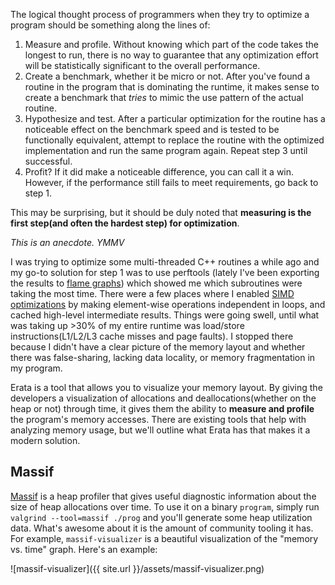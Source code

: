 The logical thought process of programmers when they try to optimize a program should be something along the lines of:

1. Measure and profile. Without knowing which part of the code takes the longest to run, there is no way to guarantee that any optimization effort will be statistically significant to the overall performance.
2. Create a benchmark, whether it be micro or not. After you've found a routine in the program that is dominating the runtime, it makes sense to create a benchmark that _tries_ to mimic the use pattern of the actual routine.
3. Hypothesize and test. After a particular optimization for the routine has a noticeable effect on the benchmark speed and is tested to be functionally equivalent, attempt to replace the routine with the optimized implementation and run the same program again. Repeat step 3 until successful.
4. Profit? If it did make a noticeable difference, you can call it a win. However, if the performance still fails to meet requirements, go back to step 1.

This may be surprising, but it should be duly noted that **measuring is the first step(and often the hardest step) for optimization**.

*This is an anecdote. YMMV*

I was trying to optimize some multi-threaded C++ routines a while ago and my go-to solution for step 1 was to use perftools (lately I've been exporting the results to [flame graphs](http://www.brendangregg.com/flamegraphs.html)) which showed me which subroutines were taking the most time. There were a few places where I enabled [SIMD optimizations](https://en.wikipedia.org/wiki/SIMD) by making element-wise operations independent in loops, and cached high-level intermediate results. Things were going swell, until what was taking up >30% of my entire runtime was load/store instructions(L1/L2/L3 cache misses and page faults). I stopped there because I didn't have a clear picture of the memory layout and whether there was false-sharing, lacking data locality, or memory fragmentation in my program.

Erata is a tool that allows you to visualize your memory layout. By giving the developers a visualization of allocations and deallocations(whether on the heap or not) through time, it gives them the ability to **measure and profile** the program's memory accesses. There are existing tools that help with analyzing memory usage, but we'll outline what Erata has that makes it a modern solution.

## Massif

[Massif](https://valgrind.org/docs/manual/ms-manual.html) is a heap profiler that gives useful diagnostic information about the size of heap allocations over time. To use it on a binary `program`, simply run `valgrind --tool=massif ./prog` and you'll generate some heap utilization data. What's awesome about it is the amount of community tooling it has. For example, `massif-visualizer` is a beautiful visualization of the "memory vs. time" graph. Here's an example:

![massif-visualizer]({{ site.url }}/assets/massif-visualizer.png)

# <script src="https://utteranc.es/client.js" repo="OneRaynyDay/oneraynyday.github.io" issue-term="pathname" theme="github-light" crossorigin="anonymous" async> </script>
